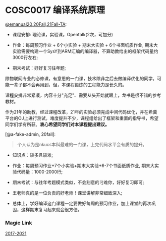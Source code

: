 
# COSC0017 编译系统原理

[@emanual20,20Fall,21Fall-TA](https://github.com/Emanual20):

- 课程安排: 理论课，实验课，Opentalk(2次，可加分)

- 作业：每周预习作业 + 6个小实验 + 期末大实验 + 6个书面纸质作业, 期末大实验需要构建一个SysY到ARM汇编的编译器，不算助教给出的框架代码量约3000行左右;

- 期末考试：好好复习往年题;

除物联网专业的必修课，有意思的一门课，技术除非之后去做编译优化的同学，可能一辈子都不会再用到，但，本课程锻炼的工程能力是长久的。

课程安排非常紧凑，内容十分"充足"、需要从头开始就跟上，龙书是很不错的参考教材。

作为21年的助教，经过课程改革，21年的实验必须完成中间代码优化，并在希冀平台的OJ上进行测试，难度提升不少，课程组给出了框架和重置的指导书，希望同学们学有所获。**衷心希望同学们对本课程提出建议。**

[@a-fake-admin, 20fall]:

> 个人认为是nkucs本科最难的一门课，上完代码水平会有质的提升。
- 知识点：较多且较难;

- 作业：每周预习作业+7个小实验+期末大实验+6-7个书面纸质作业, 期末大实验代码量：1000-2000行;

- 期末考试：与往年考题模式类似，不会刻意的刁难你，好好复习即可;

- 王老师真的是一位负责的好老师！课堂讲解非常细致深入;

- 总体上，学好编译这门课程一定要做好每周的预习作业，加上课堂的再次巩固，这样期末复习起来就会很方便。

### Magic Link

[2017-2021](https://github.com/Emanual20/Emanual20.github.io/tree/main/resources/grade-3/COSC0017)
